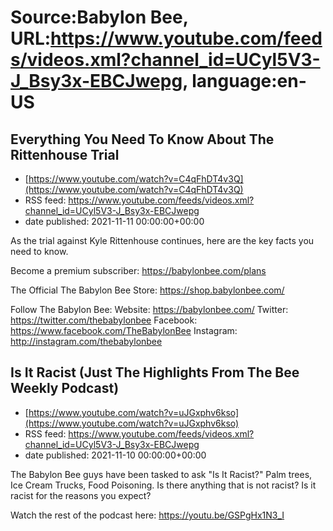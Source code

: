 # Source:Babylon Bee, URL:https://www.youtube.com/feeds/videos.xml?channel_id=UCyl5V3-J_Bsy3x-EBCJwepg, language:en-US

## Everything You Need To Know About The Rittenhouse Trial
 - [https://www.youtube.com/watch?v=C4qFhDT4v3Q](https://www.youtube.com/watch?v=C4qFhDT4v3Q)
 - RSS feed: https://www.youtube.com/feeds/videos.xml?channel_id=UCyl5V3-J_Bsy3x-EBCJwepg
 - date published: 2021-11-11 00:00:00+00:00

As the trial against Kyle Rittenhouse continues, here are the key facts you need to know.

Become a premium subscriber:  https://babylonbee.com/plans

The Official The Babylon Bee Store:  https://shop.babylonbee.com/

Follow The Babylon Bee:
Website: https://babylonbee.com/
Twitter: https://twitter.com/thebabylonbee
Facebook: https://www.facebook.com/TheBabylonBee
Instagram: http://instagram.com/thebabylonbee

## Is It Racist (Just The Highlights From The Bee Weekly Podcast)
 - [https://www.youtube.com/watch?v=uJGxphv6kso](https://www.youtube.com/watch?v=uJGxphv6kso)
 - RSS feed: https://www.youtube.com/feeds/videos.xml?channel_id=UCyl5V3-J_Bsy3x-EBCJwepg
 - date published: 2021-11-10 00:00:00+00:00

The Babylon Bee guys have been tasked to ask "Is It Racist?" Palm trees, Ice Cream Trucks, Food Poisoning. Is there anything that is not racist? Is it racist for the reasons you expect?

Watch the rest of the podcast here: https://youtu.be/GSPgHx1N3_I

